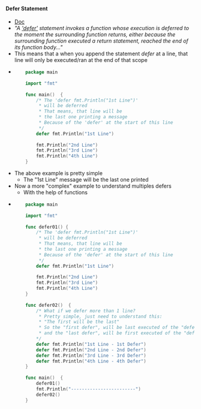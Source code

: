 #### Defer Statement
- [Doc](https://golang.org/ref/spec#Defer_statements)
- _"A ['defer'](https://golang.org/doc/effective_go.html#defer) statement invokes a function whose execution is deferred to the moment the surrounding function returns, either because the surrounding function executed a return statement, reached the end of its function body..."_
- This means that a when you append the statement _defer_ at a line, that line will only be executed/ran at the end of that scope
-   ```go
        package main
        
        import "fmt"
        
        func main()  {
            /* The 'defer fmt.Println("1st Line")'
             * will be deferred
             * That means, that line will be
             * the last one printing a message
             * Because of the 'defer' at the start of this line
             */
            defer fmt.Println("1st Line")
        
            fmt.Println("2nd Line")
            fmt.Println("3rd Line")
            fmt.Println("4th Line")
        }
    ```
- The above example is pretty simple
    - The "1st Line" message will be the last one printed
- Now a more "complex" example to understand multiples defers
    - With the help of functions
-   ```go
        package main
        
        import "fmt"
        
        func defer01() {
            /* The 'defer fmt.Println("1st Line")'
             * will be deferred
             * That means, that line will be
             * the last one printing a message
             * Because of the 'defer' at the start of this line
             */
            defer fmt.Println("1st Line")
        
            fmt.Println("2nd Line")
            fmt.Println("3rd Line")
            fmt.Println("4th Line")
        }
        
        func defer02()  {
            /* What if we defer more than 1 line?
             * Pretty simple, just need to understand this:
             * "The first will be the last"
             * So the "first defer", will be last executed of the "defers"
             * and the "last defer", will be first executed of the "defers"
            */
            defer fmt.Println("1st Line - 1st Defer")
            defer fmt.Println("2nd Line - 2nd Defer")
            defer fmt.Println("3rd Line - 3rd Defer")
            defer fmt.Println("4th Line - 4th Defer")
        }
        
        func main()  {
            defer01()
            fmt.Println("------------------------")
            defer02()
        }
    ```